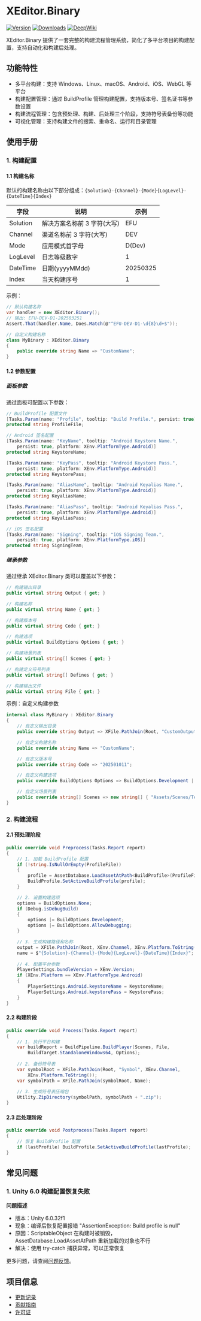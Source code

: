 # XEditor.Binary

[![Version](https://img.shields.io/npm/v/org.eframework.u3d.edit)](https://www.npmjs.com/package/org.eframework.u3d.edit)
[![Downloads](https://img.shields.io/npm/dm/org.eframework.u3d.edit)](https://www.npmjs.com/package/org.eframework.u3d.edit)
[![DeepWiki](https://img.shields.io/badge/DeepWiki-Explore-blue)](https://deepwiki.com/eframework-org/U3D.EDIT)

XEditor.Binary 提供了一套完整的构建流程管理系统，简化了多平台项目的构建配置，支持自动化和构建后处理。

## 功能特性

- 多平台构建：支持 Windows、Linux、macOS、Android、iOS、WebGL 等平台
- 构建配置管理：通过 BuildProfile 管理构建配置，支持版本号、签名证书等参数设置
- 构建流程管理：包含预处理、构建、后处理三个阶段，支持符号表备份等功能
- 可视化管理：支持构建文件的搜索、重命名、运行和目录管理

## 使用手册

### 1. 构建配置

#### 1.1 构建名称

默认的构建名称由以下部分组成：`{Solution}-{Channel}-{Mode}{LogLevel}-{DateTime}{Index}`

| 字段 | 说明 | 示例 |
|------|------|------|
| Solution | 解决方案名称前 3 字符(大写) | EFU |
| Channel | 渠道名称前 3 字符(大写) | DEV |
| Mode | 应用模式首字母 | D(Dev) |
| LogLevel | 日志等级数字 | 1 |
| DateTime | 日期(yyyyMMdd) | 20250325 |
| Index | 当天构建序号 | 1 |

示例：
```csharp
// 默认构建名称
var handler = new XEditor.Binary();
// 输出: EFU-DEV-D1-202503251
Assert.That(handler.Name, Does.Match(@"^EFU-DEV-D1-\d{8}\d+$"));

// 自定义构建名称
class MyBinary : XEditor.Binary 
{
    public override string Name => "CustomName";
}
```

#### 1.2 参数配置

##### 面板参数

通过面板可配置以下参数：

```csharp
// BuildProfile 配置文件
[Tasks.Param(name: "Profile", tooltip: "Build Profile.", persist: true)]
protected string ProfileFile;

// Android 签名配置
[Tasks.Param(name: "KeyName", tooltip: "Android Keystore Name.", 
    persist: true, platform: XEnv.PlatformType.Android)]
protected string KeystoreName;

[Tasks.Param(name: "KeyPass", tooltip: "Android Keystore Pass.", 
    persist: true, platform: XEnv.PlatformType.Android)]
protected string KeystorePass;

[Tasks.Param(name: "AliasName", tooltip: "Android Keyalias Name.", 
    persist: true, platform: XEnv.PlatformType.Android)]
protected string KeyaliasName;

[Tasks.Param(name: "AliasPass", tooltip: "Android Keyalias Pass.", 
    persist: true, platform: XEnv.PlatformType.Android)]
protected string KeyaliasPass;

// iOS 签名配置
[Tasks.Param(name: "Signing", tooltip: "iOS Signing Team.", 
    persist: true, platform: XEnv.PlatformType.iOS)]
protected string SigningTeam;
```

##### 继承参数

通过继承 XEditor.Binary 类可以覆盖以下参数：

```csharp
// 构建输出目录
public virtual string Output { get; }

// 构建名称
public virtual string Name { get; }

// 构建版本号
public virtual string Code { get; }

// 构建选项
public virtual BuildOptions Options { get; }

// 构建场景列表
public virtual string[] Scenes { get; }

// 构建定义符号列表
public virtual string[] Defines { get; }

// 构建输出文件
public virtual string File { get; }
```

示例：自定义构建参数
```csharp
internal class MyBinary : XEditor.Binary
{
    // 自定义输出目录
    public override string Output => XFile.PathJoin(Root, "CustomOutput");

    // 自定义构建名称
    public override string Name => "CustomName";

    // 自定义版本号
    public override string Code => "202501011";

    // 自定义构建选项
    public override BuildOptions Options => BuildOptions.Development | BuildOptions.AllowDebugging;

    // 自定义场景列表
    public override string[] Scenes => new string[] { "Assets/Scenes/Test.unity" };
}
```

### 2. 构建流程

#### 2.1 预处理阶段

```csharp
public override void Preprocess(Tasks.Report report)
{
    // 1. 加载 BuildProfile 配置
    if (!string.IsNullOrEmpty(ProfileFile))
    {
        profile = AssetDatabase.LoadAssetAtPath<BuildProfile>(ProfileFile);
        BuildProfile.SetActiveBuildProfile(profile);
    }

    // 2. 设置构建选项
    options = BuildOptions.None;
    if (Debug.isDebugBuild)
    {
        options |= BuildOptions.Development;
        options |= BuildOptions.AllowDebugging;
    }

    // 3. 生成构建路径和名称
    output = XFile.PathJoin(Root, XEnv.Channel, XEnv.Platform.ToString());
    name = $"{Solution}-{Channel}-{Mode}{LogLevel}-{DateTime}{Index}";
    
    // 4. 配置平台参数
    PlayerSettings.bundleVersion = XEnv.Version;
    if (XEnv.Platform == XEnv.PlatformType.Android)
    {
        PlayerSettings.Android.keystoreName = KeystoreName;
        PlayerSettings.Android.keystorePass = KeystorePass;
    }
}
```

#### 2.2 构建阶段

```csharp
public override void Process(Tasks.Report report)
{
    // 1. 执行平台构建
    var buildReport = BuildPipeline.BuildPlayer(Scenes, File, 
        BuildTarget.StandaloneWindows64, Options);
    
    // 2. 备份符号表
    var symbolRoot = XFile.PathJoin(Root, "Symbol", XEnv.Channel, 
        XEnv.Platform.ToString());
    var symbolPath = XFile.PathJoin(symbolRoot, Name);
    
    // 3. 生成符号表压缩包
    Utility.ZipDirectory(symbolPath, symbolPath + ".zip");
}
```

#### 2.3 后处理阶段

```csharp
public override void Postprocess(Tasks.Report report)
{
    // 恢复 BuildProfile 配置
    if (lastProfile) BuildProfile.SetActiveBuildProfile(lastProfile);
}
```

## 常见问题

### 1. Unity 6.0 构建配置恢复失败

**问题描述**
- 版本：Unity 6.0.32f1
- 现象：编译后恢复配置报错 "AssertionException: Build profile is null"
- 原因：ScriptableObject 在构建时被销毁，AssetDatabase.LoadAssetAtPath 重新加载的对象也不行
- 解决：使用 try-catch 捕获异常，可以正常恢复

更多问题，请查阅[问题反馈](../CONTRIBUTING.md#问题反馈)。

## 项目信息

- [更新记录](../CHANGELOG.md)
- [贡献指南](../CONTRIBUTING.md)
- [许可证](../LICENSE.md)